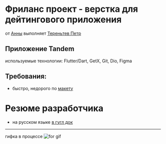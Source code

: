 # Фриланс проект - верстка для дейтингового приложения
от [Анны](https://t.me/kkkotovaa) выполняет [Тереньтев Петр](https://career.habr.com/poteryal_trusy)

## Приложение Tandem
используемые технологии: Flutter/Dart, GetX, Git, Dio, Figma

## Требования:
- быстро, недорого по [макету](https://www.figma.com/file/KswYuwsMpuM8m6keyhfphn/Tandem?node-id=808%3A243)



# Резюме разработчика
- на русском языке [в гугл док](https://docs.google.com/document/d/1CCfJFvgmqnxjfiOAsmCUO2wQwqHyatsAuDBLwni1FnI/edit)

---
гифка в процессе
![for gif](https://user-images.githubusercontent.com/13994582/163674584-e3189256-c115-4636-a035-467e27656fb8.gif)



